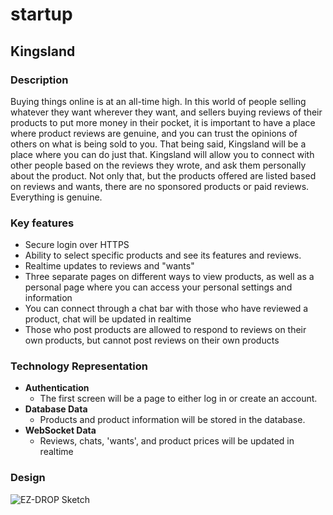 # startup

## Kingsland
### Description
Buying things online is at an all-time high. In this world of people selling whatever they want wherever they want, and sellers buying reviews of their products to put more money in their pocket, it is important to have a place where product reviews are genuine, and you can trust the opinions of others on what is being sold to you. That being said, Kingsland will be a place where you can do just that. Kingsland will allow you to connect with other people based on the reviews they wrote, and ask them personally about the product. Not only that, but the products offered are listed based on reviews and wants, there are no sponsored products or paid reviews. Everything is genuine.

### Key features

- Secure login over HTTPS
- Ability to select specific products and see its features and reviews.
- Realtime updates to reviews and "wants"
- Three separate pages on different ways to view products, as well as a personal page where you can access your personal settings and information
- You can connect through a chat bar with those who have reviewed a product, chat will be updated in realtime
- Those who post products are allowed to respond to reviews on their own products, but cannot post reviews on their own products

### Technology Representation
- **Authentication**
  - The first screen will be a page to either log in or create an account.
- **Database Data**
  - Products and product information will be stored in the database.
- **WebSocket Data**
  - Reviews, chats, 'wants', and product prices will be updated in realtime

### Design 

![EZ-DROP Sketch](ez_drop_mock.png)
